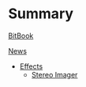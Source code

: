 # Summary

[BitBook](bitbook.md)

[News](news.md)

- [Effects](effects/effects.md)
  - [Stereo Imager](effects/stereo_imager.md)
